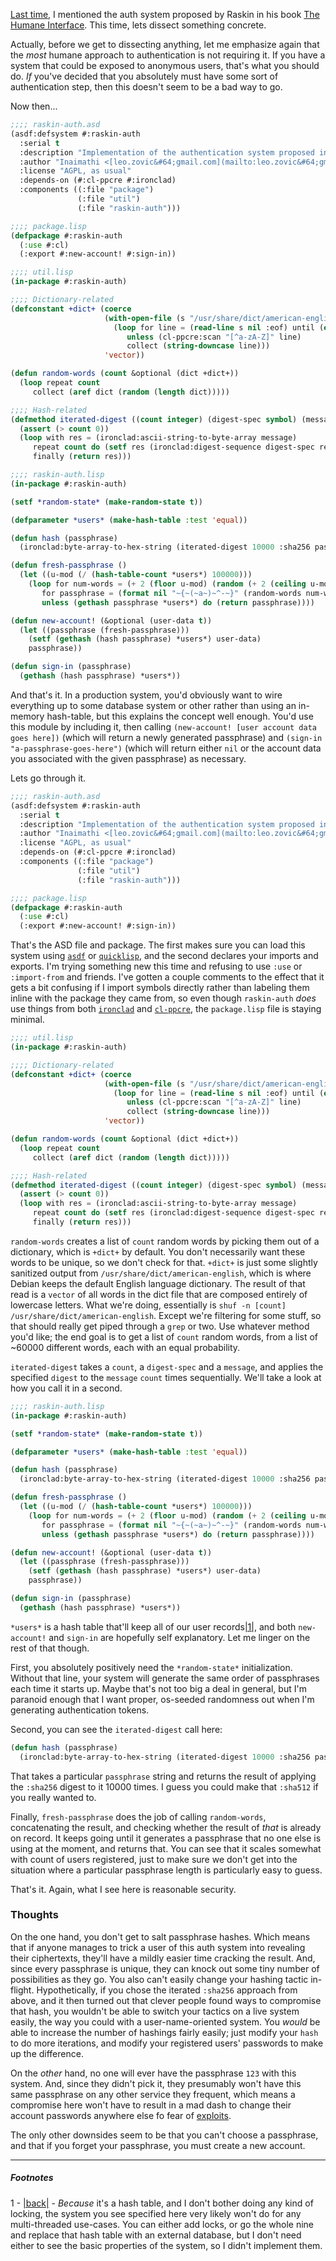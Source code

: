 [Last time](http://langnostic.blogspot.ca/2013/12/jef-raskin-on-authentication.html), I mentioned the auth system proposed by Raskin in his book [The Humane Interface](http://www.amazon.com/The-Humane-Interface-Directions-Interactive/dp/0201379376). This time, lets dissect something concrete.

Actually, before we get to dissecting anything, let me emphasize again that the *most* humane approach to authentication is not requiring it. If you have a system that could be exposed to anonymous users, that's what you should do. *If* you've decided that you absolutely must have some sort of authentication step, then this doesn't seem to be a bad way to go.

Now then...

```lisp
;;;; raskin-auth.asd
(asdf:defsystem #:raskin-auth
  :serial t
  :description "Implementation of the authentication system proposed in The Humane Interface"
  :author "Inaimathi <[leo.zovic&#64;gmail.com](mailto:leo.zovic&#64;gmail.com)>"
  :license "AGPL, as usual"
  :depends-on (#:cl-ppcre #:ironclad)
  :components ((:file "package")
               (:file "util")
               (:file "raskin-auth")))
```

```lisp
;;;; package.lisp
(defpackage #:raskin-auth
  (:use #:cl)
  (:export #:new-account! #:sign-in))
```

```lisp
;;;; util.lisp
(in-package #:raskin-auth)

;;;; Dictionary-related
(defconstant +dict+ (coerce 
                     (with-open-file (s "/usr/share/dict/american-english")
                       (loop for line = (read-line s nil :eof) until (eql line :eof)
                          unless (cl-ppcre:scan "[^a-zA-Z]" line)
                          collect (string-downcase line)))
                     'vector))

(defun random-words (count &optional (dict +dict+))
  (loop repeat count
     collect (aref dict (random (length dict)))))

;;;; Hash-related
(defmethod iterated-digest ((count integer) (digest-spec symbol) (message string))
  (assert (> count 0))
  (loop with res = (ironclad:ascii-string-to-byte-array message)
     repeat count do (setf res (ironclad:digest-sequence digest-spec res))
     finally (return res)))
```

```lisp
;;;; raskin-auth.lisp
(in-package #:raskin-auth)

(setf *random-state* (make-random-state t))

(defparameter *users* (make-hash-table :test 'equal))

(defun hash (passphrase)
  (ironclad:byte-array-to-hex-string (iterated-digest 10000 :sha256 passphrase)))

(defun fresh-passphrase ()
  (let ((u-mod (/ (hash-table-count *users*) 100000)))
    (loop for num-words = (+ 2 (floor u-mod) (random (+ 2 (ceiling u-mod))))
       for passphrase = (format nil "~{~(~a~)~^-~}" (random-words num-words))
       unless (gethash passphrase *users*) do (return passphrase))))

(defun new-account! (&optional (user-data t))
  (let ((passphrase (fresh-passphrase)))
    (setf (gethash (hash passphrase) *users*) user-data)
    passphrase))

(defun sign-in (passphrase)
  (gethash (hash passphrase) *users*))
```

And that's it. In a production system, you'd obviously want to wire everything up to some database system or other rather than using an in-memory hash-table, but this explains the concept well enough. You'd use this module by including it, then calling `(new-account! [user account data goes here])` (which will return a newly generated passphrase) and `(sign-in "a-passphrase-goes-here")` (which will return either `nil` or the account data you associated with the given passphrase) as necessary.

Lets go through it.

```lisp
;;;; raskin-auth.asd
(asdf:defsystem #:raskin-auth
  :serial t
  :description "Implementation of the authentication system proposed in The Humane Interface"
  :author "Inaimathi <[leo.zovic&#64;gmail.com](mailto:leo.zovic&#64;gmail.com)>"
  :license "AGPL, as usual"
  :depends-on (#:cl-ppcre #:ironclad)
  :components ((:file "package")
               (:file "util")
               (:file "raskin-auth")))
```

```lisp
;;;; package.lisp
(defpackage #:raskin-auth
  (:use #:cl)
  (:export #:new-account! #:sign-in))
```

That's the ASD file and package. The first makes sure you can load this system using [`asdf`](http://common-lisp.net/project/asdf/) or [`quicklisp`](http://www.quicklisp.org/beta/), and the second declares your imports and exports. I'm trying something new this time and refusing to use `:use` or `:import-from` and friends. I've gotten a couple comments to the effect that it gets a bit confusing if I import symbols directly rather than labeling them inline with the package they came from, so even though `raskin-auth` *does* use things from both [`ironclad`](http://method-combination.net/lisp/ironclad/) and [`cl-ppcre`](http://weitz.de/cl-ppcre/), the `package.lisp` file is staying minimal.

```lisp
;;;; util.lisp
(in-package #:raskin-auth)

;;;; Dictionary-related
(defconstant +dict+ (coerce 
                     (with-open-file (s "/usr/share/dict/american-english")
                       (loop for line = (read-line s nil :eof) until (eql line :eof)
                          unless (cl-ppcre:scan "[^a-zA-Z]" line)
                          collect (string-downcase line)))
                     'vector))

(defun random-words (count &optional (dict +dict+))
  (loop repeat count
     collect (aref dict (random (length dict)))))

;;;; Hash-related
(defmethod iterated-digest ((count integer) (digest-spec symbol) (message string))
  (assert (> count 0))
  (loop with res = (ironclad:ascii-string-to-byte-array message)
     repeat count do (setf res (ironclad:digest-sequence digest-spec res))
     finally (return res)))
```

`random-words` creates a list of `count` random words by picking them out of a dictionary, which is `+dict+` by default. You don't necessarily want these words to be unique, so we don't check for that. `+dict+` is just some slightly sanitized output from `/usr/share/dict/american-english`, which is where Debian keeps the default English language dictionary. The result of that read is a `vector` of all words in the dict file that are composed entirely of lowercase letters. What we're doing, essentially is `shuf -n [count] /usr/share/dict/american-english`. Except we're filtering for some stuff, so that should really get piped through a `grep` or two. Use whatever method you'd like; the end goal is to get a list of `count` random words, from a list of ~60000 different words, each with an equal probability.

`iterated-digest` takes a `count`, a `digest-spec` and a `message`, and applies the specified `digest` to the `message` `count` times sequentially. We'll take a look at how you call it in a second.

```lisp
;;;; raskin-auth.lisp
(in-package #:raskin-auth)

(setf *random-state* (make-random-state t))

(defparameter *users* (make-hash-table :test 'equal))

(defun hash (passphrase)
  (ironclad:byte-array-to-hex-string (iterated-digest 10000 :sha256 passphrase)))

(defun fresh-passphrase ()
  (let ((u-mod (/ (hash-table-count *users*) 100000)))
    (loop for num-words = (+ 2 (floor u-mod) (random (+ 2 (ceiling u-mod))))
       for passphrase = (format nil "~{~(~a~)~^-~}" (random-words num-words))
       unless (gethash passphrase *users*) do (return passphrase))))

(defun new-account! (&optional (user-data t))
  (let ((passphrase (fresh-passphrase)))
    (setf (gethash (hash passphrase) *users*) user-data)
    passphrase))

(defun sign-in (passphrase)
  (gethash (hash passphrase) *users*))
```

`*users*` is a hash table that'll keep all of our user records<a name="note-Sat-Dec-14-125727EST-2013"></a>[|1|](#foot-Sat-Dec-14-125727EST-2013), and both `new-account!` and `sign-in` are hopefully self explanatory. Let me linger on the rest of that though.

First, you absolutely positively need the `*random-state*` initialization. Without that line, your system will generate the same order of passphrases each time it starts up. Maybe that's not too big a deal in general, but I'm paranoid enough that I want proper, os-seeded randomness out when I'm generating authentication tokens.

Second, you can see the `iterated-digest` call here:

```lisp
(defun hash (passphrase)
  (ironclad:byte-array-to-hex-string (iterated-digest 10000 :sha256 passphrase)))
```

That takes a particular `passphrase` string and returns the result of applying the `:sha256` digest to it 10000 times. I guess you could make that `:sha512` if you really wanted to.

Finally, `fresh-passphrase` does the job of calling `random-words`, concatenating the result, and checking whether the result of *that* is already on record. It keeps going until it generates a passphrase that no one else is using at the moment, and returns that. You can see that it scales somewhat with count of users registered, just to make sure we don't get into the situation where a particular passphrase length is particularly easy to guess.

That's it. Again, what I see here is reasonable security.

### <a name="thoughts" href="#thoughts"></a>Thoughts

On the one hand, you don't get to salt passphrase hashes. Which means that if anyone manages to trick a user of this auth system into revealing their ciphertexts, they'll have a mildly easier time cracking the result. And, since every passphrase is unique, they can knock out some tiny number of possibilities as they go. You also can't easily change your hashing tactic in-flight. Hypothetically, if you chose the iterated `:sha256` approach from above, and it then turned out that clever people found ways to compromise that hash, you wouldn't be able to switch your tactics on a live system easily, the way you could with a user-name-oriented system. You *would* be able to increase the number of hashings fairly easily; just modify your `hash` to do more iterations, and modify your registered users' passwords to make up the difference.

On the *other* hand, no one will ever have the passphrase `123` with this system. And, since they didn't pick it, they presumably won't have this same passphrase on any other service they frequent, which means a compromise here won't have to result in a mad dash to change their account passwords anywhere else fo fear of [exploits](http://xkcd.com/792/).

The only other downsides seem to be that you can't choose a passphrase, and that if you forget your passphrase, you must create a new account.



* * *
##### Footnotes

1 - <a name="foot-Sat-Dec-14-125727EST-2013"></a>[|back|](#note-Sat-Dec-14-125727EST-2013) -  *Because* it's a hash table, and I don't bother doing any kind of locking, the system you see specified here very likely won't do for any multi-threaded use-cases. You can either add locks, or go the whole nine and replace that hash table with an external database, but I don't need either to see the basic properties of the system, so I didn't implement them.
